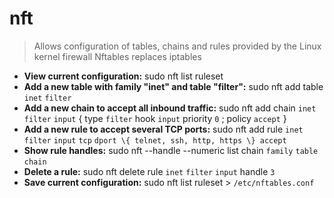 # nft
> Allows configuration of tables, chains and rules provided by the Linux kernel firewall
> Nftables replaces iptables
- **View current configuration:**
sudo nft list ruleset
- **Add a new table with family "inet" and table "filter":**
sudo nft add table `inet` `filter`
- **Add a new chain to accept all inbound traffic:**
sudo nft add chain `inet` `filter` `input` \{ type `filter` hook `input` priority `0` \; policy `accept` \}
- **Add a new rule to accept several TCP ports:**
sudo nft add rule `inet` `filter` `input` `tcp` `dport \{ telnet, ssh, http, https \} accept`
- **Show rule handles:**
sudo nft --handle --numeric list chain `family` `table` `chain`
- **Delete a rule:**
sudo nft delete rule `inet` `filter` `input` handle `3`
- **Save current configuration:**
sudo nft list ruleset > `/etc/nftables.conf`
